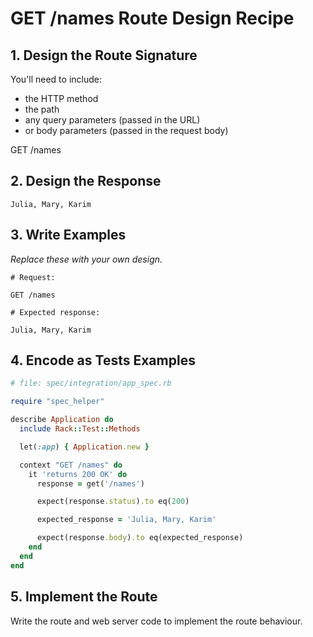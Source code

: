 # GET /names Route Design Recipe

## 1. Design the Route Signature

You'll need to include:

* the HTTP method
* the path
* any query parameters (passed in the URL)
* or body parameters (passed in the request body)

GET
/names

## 2. Design the Response

```
Julia, Mary, Karim
```

## 3. Write Examples

_Replace these with your own design._

```
# Request:

GET /names

# Expected response:

Julia, Mary, Karim
```

## 4. Encode as Tests Examples

```ruby
# file: spec/integration/app_spec.rb

require "spec_helper"

describe Application do
  include Rack::Test::Methods

  let(:app) { Application.new }

  context "GET /names" do
    it 'returns 200 OK' do
      response = get('/names')

      expect(response.status).to eq(200)

      expected_response = 'Julia, Mary, Karim'

      expect(response.body).to eq(expected_response)
    end
  end
end
```

## 5. Implement the Route

Write the route and web server code to implement the route behaviour.